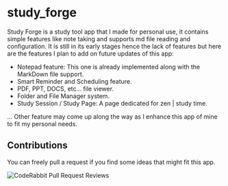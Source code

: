 # study_forge

Study Forge is a study tool app that I made for personal use, it contains simple features like note taking and supports md file reading and configuration.
It is still in its early stages hence the lack of features but here are the features I plan to add on future updates of this app:

- Notepad feature: This one is already implemented along with the MarkDown file support.
- Smart Reminder and Scheduling feature.
- PDF, PPT, DOCS, etc... file viewer.
- Folder and File Manager system.
- Study Session / Study Page: A page dedicated for zen | study time.

... Other feature may come up along the way as I enhance this app of mine to fit my personal needs.

## Contributions
You can freely pull a request if you find some ideas that might fit this app.

![CodeRabbit Pull Request Reviews](https://img.shields.io/coderabbit/prs/github/Maruuu1101110/StudyForgeApp?utm_source=oss&utm_medium=github&utm_campaign=Maruuu1101110%2FStudyForgeApp&labelColor=171717&color=FF570A&link=https%3A%2F%2Fcoderabbit.ai&label=CodeRabbit+Reviews)

